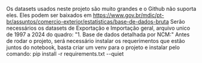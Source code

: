 Os datasets usados neste projeto são muito grandes e o Github não suporta eles.
Eles podem ser baixados em https://www.gov.br/mdic/pt-br/assuntos/comercio-exterior/estatisticas/base-de-dados-bruta
Serão necessários os datasets de Exportação e Importação geral, arquivo unico de 1997 a 2024 do quadro: "1. Base de dados detalhada por NCM:"
Antes de rodar o projeto, será necessário instalar os requerimentos que estão juntos do notebook, basta criar um venv para o projeto e instalar pelo comando:
pip install -r requirements.txt --quiet
